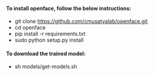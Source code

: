 #### To install openface, follow the below instructions:

- git clone https://github.com/cmusatyalab/openface.git
- cd openface
- pip install -r requirements.txt
- sudo python setup.py install

#### To download the trained model:

- sh models/get-models.sh
